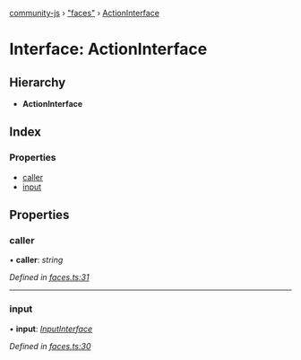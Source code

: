 [community-js](../globals.md) › ["faces"](../modules/_faces_.md) › [ActionInterface](_faces_.actioninterface.md)

# Interface: ActionInterface

## Hierarchy

* **ActionInterface**

## Index

### Properties

* [caller](_faces_.actioninterface.md#caller)
* [input](_faces_.actioninterface.md#input)

## Properties

###  caller

• **caller**: *string*

*Defined in [faces.ts:31](https://github.com/CommunityXYZ/community-js/blob/57c27a2/src/faces.ts#L31)*

___

###  input

• **input**: *[InputInterface](_faces_.inputinterface.md)*

*Defined in [faces.ts:30](https://github.com/CommunityXYZ/community-js/blob/57c27a2/src/faces.ts#L30)*
